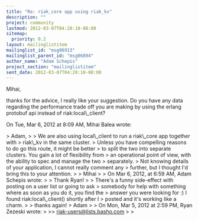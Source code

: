 ```yaml
---
title: "Re: riak_core app using riak_kv"
description: ""
project: community
lastmod: 2012-03-07T04:28:10-08:00
sitemap:
  priority: 0.2
layout: mailinglistitem
mailinglist_id: "msg06913"
mailinglist_parent_id: "msg06894"
author_name: "Adam Schepis"
project_section: "mailinglistitem"
sent_date: 2012-03-07T04:28:10-08:00
---
```



Mihai,

thanks for the advice, I really like your suggestion. Do you have any data
regarding the performance trade off you are making by using the erlang
protobuf api instead of riak:local\\_client?

On Tue, Mar 6, 2012 at 8:09 AM, Mihai Balea  wrote:

&gt; Adam,
&gt;
&gt; We are also using local\\_client to run a riak\\_core app together with
&gt; riak\\_kv in the same cluster.
&gt; Unless you have compelling reasons to do go this route, it might be better
&gt; to split the two into separate clusters. You gain a lot of flexibility from
&gt; an operational point of view, with the ability to spec and manage the two
&gt; separately.
&gt; Not knowing details of your application, I cannot really comment any
&gt; further, but I thought I'd bring this to your attention.
&gt;
&gt; Mihai
&gt;
&gt; On Mar 6, 2012, at 6:59 AM, Adam Schepis wrote:
&gt;
&gt; Thank Ryan!
&gt;
&gt; There's a funny side-effect with posting on a user list or going to ask
&gt; somebody for help with something where as soon as you do it, you find the
&gt; answer you were looking for :) I found riak:local\\_client() shortly after I
&gt; posted and it's working like a charm.
&gt;
&gt; thanks again!
&gt; Adam
&gt;
&gt; On Mon, Mar 5, 2012 at 2:59 PM, Ryan Zezeski  wrote:
&gt;
&gt;&gt; riak-users@lists.basho.com
&gt;
&gt;

